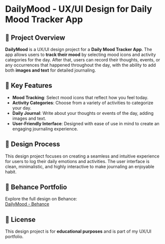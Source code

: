 # DailyMood - UX/UI Design for Daily Mood Tracker App

## 📌 Project Overview
**DailyMood** is a UX/UI design project for a **Daily Mood Tracker App**. The app allows users to **track their mood** by selecting mood icons and activity categories for the day. After that, users can record their thoughts, events, or any occurrences that happened throughout the day, with the ability to add both **images and text** for detailed journaling.

## 🎯 Key Features
- **Mood Tracking**: Select mood icons that reflect how you feel today.
- **Activity Categories**: Choose from a variety of activities to categorize your day.
- **Daily Journal**: Write about your thoughts or events of the day, adding images and text.
- **User-Friendly Interface**: Designed with ease of use in mind to create an engaging journaling experience.

## 🎨 Design Process
This design project focuses on creating a seamless and intuitive experience for users to log their daily emotions and activities. The user interface is clean, minimalistic, and highly interactive to make journaling an enjoyable habit.

## 🔗 **Behance Portfolio**  
Explore the full design on Behance:  
[DailyMood - Behance](https://www.behance.net/gallery/211237103/DailyMood)

## 📜 License  
This design project is for **educational purposes** and is part of my UX/UI portfolio.  
